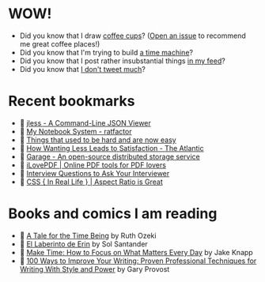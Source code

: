 # WOW!

- Did you know that I draw [coffee cups](https://papercups.mamuso.net/)? ([Open an issue](https://github.com/mamuso/papercups/issues) to recommend me great coffee places!)
- Did you know that I'm trying to build [a time machine](https://github.com/mamuso/fluxcapacitor)?
- Did you know that I post rather insubstantial things [in my feed](https://feed.mamuso.net/)?
- Did you know that [I don't tweet much](https://twitter.com/mamuso)?

# Recent bookmarks

- 👀 [jless - A Command-Line JSON Viewer](https://jless.io/)
- 👀 [My Notebook System - ratfactor](http://ratfactor.com/notes)
- 👀 [Things that used to be hard and are now easy](https://jvns.ca/blog/2022/02/20/things-that-used-to-be-hard-and-are-now-easy/)
- 👀 [How Wanting Less Leads to Satisfaction - The Atlantic](https://www.theatlantic.com/magazine/archive/2022/03/why-we-are-never-satisfied-happiness/621304/)
- 👀 [Garage - An open-source distributed storage service](https://garagehq.deuxfleurs.fr/)
- 👀 [iLovePDF | Online PDF tools for PDF lovers](https://www.ilovepdf.com/)
- 👀 [Interview Questions to Ask Your Interviewer](https://daveceddia.com/interview-questions-to-ask-company/)
- 👀 [CSS { In Real Life } | Aspect Ratio is Great](https://css-irl.info/aspect-ratio-is-great/)


# Books and comics I am reading

- 📘 [A Tale for the Time Being](https://www.goodreads.com/book/show/57363023) by Ruth Ozeki
- 📘 [El Laberinto de Erin](https://www.goodreads.com/book/show/60091934) by Sol Santander
- 📘 [Make Time: How to Focus on What Matters Every Day](https://www.goodreads.com/book/show/39317186) by Jake Knapp
- 📘 [100 Ways to Improve Your Writing: Proven Professional Techniques for Writing With Style and Power](https://www.goodreads.com/book/show/43229424) by Gary Provost

